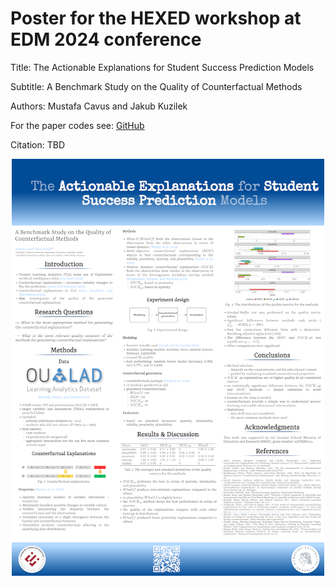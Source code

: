 
# Poster for the HEXED workshop at EDM 2024 conference

Title: The Actionable Explanations for Student Success Prediction Models

Subtitle: A Benchmark Study on the Quality of Counterfactual Methods

Authors: Mustafa Cavus and Jakub Kuzilek

For the paper codes see: [GitHub](https://github.com/mcavs/HEXED2024_paper)

Citation: TBD

<center>
<img src="https://github.com/jakubkuzilek/hexed_2024_poster/blob/master/figures/hexed_poster_port_2024.png" width="500">
</center>
